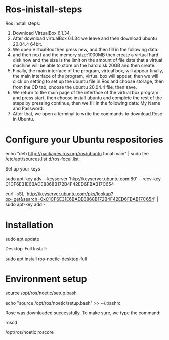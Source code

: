 # Ros-inistall-steps
Ros install steps:
1. Download VirtualBox 6.1.34.
2. After download virtualBox 6.1.34 we leave and then download ubuntu 20.04.4 64bit.
3. We open VirtualBox then press new, and then fill in the following data. 
4. and then next and the memory size:1000MB then create a virtual hard disk now and the size is the limit on the amount of file data that a virtual machine will be able to store on the hard disk 20GB and then create.
5. Finally, the main interface of the program, virtual box, will appear finally, the main interface of the program, virtual box will appear, then we will click on setting to set up the ubuntu file in Ros and choose storage, then from the CD tab, choose the ubuntu 20.04.4 file, then save.
6. We return to the main page of the interface of the virtual box program and press start, then choose install ubuntu and complete the rest of the steps by pressing continue, then we fill in the following data: My Name and Password.
7. After that, we open a terminal to write the commands to download Rose in Ubuntu.

# Configure your Ubuntu respositories

 echo "deb http://packages.ros.org/ros/ubuntu focal main" | sudo tee /etc/apt/sources.list.d/ros-focal.list

Set up your keys

 sudo apt-key adv --keyserver 'hkp://keyserver.ubuntu.com:80' --recv-key C1CF6E31E6BADE8868B172B4F42ED6FBAB17C654

 curl -sSL 'http://keyserver.ubuntu.com/pks/lookup?op=get&search=0xC1CF6E31E6BADE8868B172B4F42ED6FBAB17C654' | sudo apt-key add -

# Installation

 sudo apt update

Desktop-Full Install:

 sudo apt install ros-noetic-desktop-full

# Environment setup

 source /opt/ros/noetic/setup.bash

 echo "source /opt/ros/noetic/setup.bash" >> ~/.bashrc

Rose was downloaded successfully. 
To make sure, we type the command:

 roscd

 /opt/ros/noetic roscore
